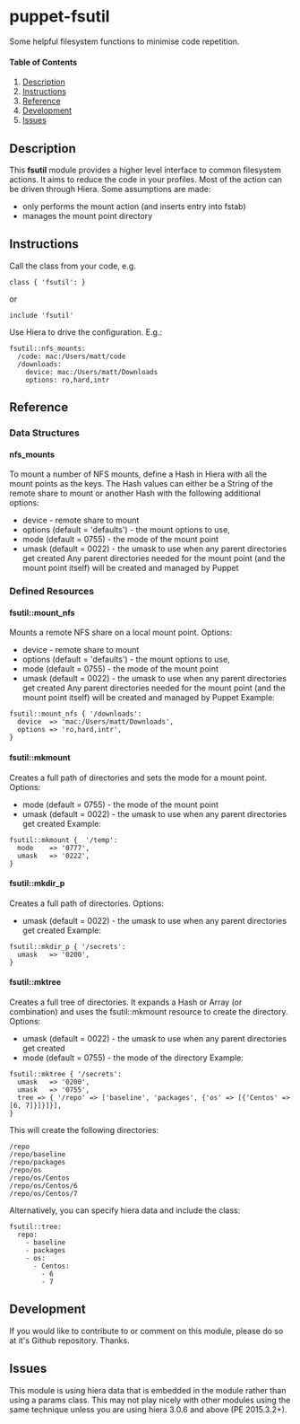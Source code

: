 # puppet-fsutil
Some helpful filesystem functions to minimise code repetition.

#### Table of Contents

1. [Description](#description)
1. [Instructions](#instructions)
1. [Reference](#reference)
1. [Development](#development)
1. [Issues](#issues)

## Description

This **fsutil** module provides a higher level interface to common filesystem actions.  It aims to reduce the code in your profiles.  Most
of the action can be driven through Hiera.  Some assumptions are made:
  * only performs the mount action (and inserts entry into fstab)
  * manages the mount point directory

## Instructions
Call the class from your code, e.g. 
```
class { 'fsutil': }
```
 or 
```
include 'fsutil'
```

Use Hiera to drive the configuration.  E.g.:
```
fsutil::nfs_mounts:
  /code: mac:/Users/matt/code
  /downloads: 
    device: mac:/Users/matt/Downloads
    options: ro,hard,intr

```
## Reference

### Data Structures

#### nfs_mounts
To mount a number of NFS mounts, define a Hash in Hiera with all the mount points as the keys.  The Hash values can either be a String of the remote share to mount or another Hash with the following additional options:
  * device - remote share to mount
  * options (default = 'defaults') - the mount options to use,
  * mode (default = 0755) - the mode of the mount point
  * umask (default = 0022) - the umask to use when any parent directories get created
Any parent directories needed for the mount point (and the mount point itself) will be created and managed by Puppet

### Defined Resources

#### fsutil::mount_nfs
Mounts a remote NFS share on a local mount point.  Options:
  * device - remote share to mount
  * options (default = 'defaults') - the mount options to use,
  * mode (default = 0755) - the mode of the mount point
  * umask (default = 0022) - the umask to use when any parent directories get created
Any parent directories needed for the mount point (and the mount point itself) will be created and managed by Puppet
Example:
```
fsutil::mount_nfs { '/downloads':
  device  => 'mac:/Users/matt/Downloads',
  options => 'ro,hard,intr',
}

```

#### fsutil::mkmount
Creates a full path of directories and sets the mode for a mount point.  Options:
  * mode (default = 0755) - the mode of the mount point
  * umask (default = 0022) - the umask to use when any parent directories get created
Example:
```
fsutil::mkmount {  '/temp':
  mode    => '0777',
  umask   => '0222',
}
```

#### fsutil::mkdir_p
Creates a full path of directories.  Options:
  * umask (default = 0022) - the umask to use when any parent directories get created
Example:
```
fsutil::mkdir_p { '/secrets': 
  umask   => '0200',
}
```


#### fsutil::mktree
Creates a full tree of directories.  It expands a Hash or Array (or combination) and uses the fsutil::mkmount resource to create the directory. Options:
  * umask (default = 0022) - the umask to use when any parent directories get created
  * mode (default = 0755) - the mode of the directory
Example:
```
fsutil::mktree { '/secrets': 
  umask   => '0200',
  umask   => '0755',
  tree => { '/repo' => ['baseline', 'packages', {'os' => [{'Centos' => [6, 7]}]}]}],
}
```

This will create the following directories:

```
/repo
/repo/baseline
/repo/packages
/repo/os
/repo/os/Centos
/repo/os/Centos/6
/repo/os/Centos/7
```

Alternatively, you can specify hiera data and include the class:
```
fsutil::tree:
  repo:
    - baseline
    - packages
    - os:
      - Centos:
        - 6
        - 7
```



## Development
If you would like to contribute to or comment on this module, please do so at it's Github repository.  Thanks.


## Issues
This module is using hiera data that is embedded in the module rather than using a params class.  This may not play nicely with other modules using the same technique unless you are using hiera 3.0.6 and above (PE 2015.3.2+).
